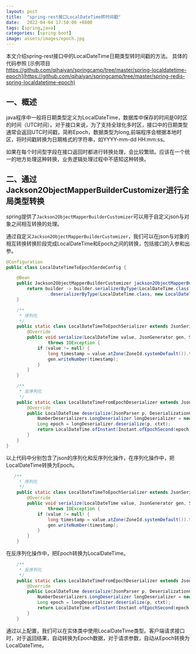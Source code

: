 ```yaml
---
layout: post
title:  "spring-rest接口LocalDateTime转时间戳"
date:   2022-04-04 17:50:00 +0800
tags: [spring,java]
categories: [spring boot]
image: assets/images/epoch.jpg
---
```


本文介绍spring-rest接口中的LocalDateTime日期类型转时间戳的方法。
具体的代码参照 [示例项目 https://github.com/qihaiyan/springcamp/tree/master/spring-localdatetime-epoch](https://github.com/qihaiyan/springcamp/tree/master/spring-redis-spring-localdatetime-epoch)

## 一、概述

java程序中一般将日期类型定义为LocalDateTime，数据库中保存的时间是0时区的时间（UTC时间）。对于接口来说，为了支持全球化多时区，接口中的日期类型通常会返回UTC时间戳，简称Epoch，数据类型为long,前端程序会根据本地时区，将时间戳转换为日期格式的字符串，如YYYY-mm-dd HH:mm:ss。

如果在每个时间型字段在接口返回时都进行转换处理，会比较繁琐。应该在一个统一的地方处理这种转换，业务逻辑处理过程中不感知这种转换。

## 二、通过Jackson2ObjectMapperBuilderCustomizer进行全局类型转换

spring提供了```Jackson2ObjectMapperBuilderCustomizer```可以用于自定义json与对象之间相互转换的处理。

通过自定义```Jackson2ObjectMapperBuilderCustomizer```，我们可以在json与对象的相互转换转换阶段完成LocalDateTime和Epoch之间的转换，包括接口的入参和出参。

``` java
@Configuration
public class LocalDateTimeToEpochSerdeConfig {

    @Bean
    public Jackson2ObjectMapperBuilderCustomizer jackson2ObjectMapperBuilderCustomizer() {
        return builder -> builder.serializerByType(LocalDateTime.class, new LocalDateTimeToEpochSerializer())
                .deserializerByType(LocalDateTime.class, new LocalDateTimeFromEpochDeserializer());
    }

    /**
     * 序列化
     */
    public static class LocalDateTimeToEpochSerializer extends JsonSerializer<LocalDateTime> {
        @Override
        public void serialize(LocalDateTime value, JsonGenerator gen, SerializerProvider serializers)
                throws IOException {
            if (value != null) {
                long timestamp = value.atZone(ZoneId.systemDefault()).toInstant().getEpochSecond();
                gen.writeNumber(timestamp);
            }
        }
    }

    /**
     * 反序列化
     */
    public static class LocalDateTimeFromEpochDeserializer extends JsonDeserializer<LocalDateTime> {
        @Override
        public LocalDateTime deserialize(JsonParser p, DeserializationContext ctxt) throws IOException {
            NumberDeserializers.LongDeserializer longDeserializer = new NumberDeserializers.LongDeserializer(Long.TYPE, 0L);
            Long epoch = longDeserializer.deserialize(p, ctxt);
            return LocalDateTime.ofInstant(Instant.ofEpochSecond(epoch), ZoneId.systemDefault());
        }
    }
}
```

以上代码中分别包含了json的序列化和反序列化操作，在序列化操作中，把LocalDateTime转换为Epoch。

``` java
   /**
     * 序列化
     */
    public static class LocalDateTimeToEpochSerializer extends JsonSerializer<LocalDateTime> {
        @Override
        public void serialize(LocalDateTime value, JsonGenerator gen, SerializerProvider serializers)
                throws IOException {
            if (value != null) {
                long timestamp = value.atZone(ZoneId.systemDefault()).toInstant().getEpochSecond();
                gen.writeNumber(timestamp);
            }
        }
    }
```

在反序列化操作中，把Epoch转换为LocalDateTime。

``` java
    /**
     * 反序列化
     */
    public static class LocalDateTimeFromEpochDeserializer extends JsonDeserializer<LocalDateTime> {
        @Override
        public LocalDateTime deserialize(JsonParser p, DeserializationContext ctxt) throws IOException {
            NumberDeserializers.LongDeserializer longDeserializer = new NumberDeserializers.LongDeserializer(Long.TYPE, 0L);
            Long epoch = longDeserializer.deserialize(p, ctxt);
            return LocalDateTime.ofInstant(Instant.ofEpochSecond(epoch), ZoneId.systemDefault());
        }
    }
```

通过以上配置，我们可以在实体类中使用LocalDateTime类型。客户端请求接口时，对于返回结果，自动转换为Epoch数据，对于请求参数，自动从Epoch转换为LocalDateTime。
